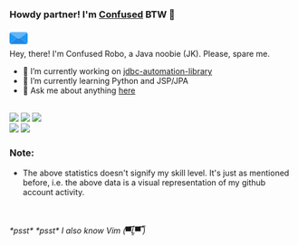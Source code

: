 ### Howdy partner! I'm [Confused](https://confusedrobo.github.io/idiosync-portfolio/) BTW 👋
<a href="mailto:noname.confused.biswas@gmail.com"><img src="email.png"></a>
<br />
Hey, there! I'm Confused Robo, a Java noobie (JK). Please, spare me.

- 🔭 I’m currently working on [jdbc-automation-library](https://github.com/ConfusedRobo/emotions-love-jdbcsql-automation)
- 🌱 I’m currently learning Python and JSP/JPA
- 💬 Ask me about anything [here](https://github.com/ConfusedRobo/ConfusedRobo/issues)

<br />
<img width="70%" src="https://github-readme-stats.vercel.app/api?username=ConfusedRobo&show_icons=true&theme=radical"/>
<img width="30.5%" src="https://github-readme-stats.vercel.app/api/top-langs/?username=ConfusedRobo&show_icons=true&theme=radical"/>
<img width="38.7%" src="https://github-readme-stats.vercel.app/api/wakatime?username=ConfusedRobo&show_icons=true&theme=radical"/>
<br/>
<img width="34.9%" src="https://wakatime.com/share/@ConfusedRobo/65019ba1-34d9-45d4-a47b-e2edcfbcff72.svg">
<img width="34.9%"src="https://wakatime.com/share/@ConfusedRobo/c61e86ca-a552-4ce3-820a-14aae29f7536.svg">

### **Note**:
- The above statistics doesn't signify my skill level. It's just as mentioned before, i.e. the above data is a visual representation of my github account activity.

<br />

###### \*psst\* \*psst\* I also know Vim (▀̿Ĺ̯▀̿ ̿)
